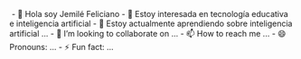 <img src="   ">
- 👋 Hola soy Jemilé Feliciano
- 👀 Estoy interesada en tecnología educativa e inteligencia artificial
- 🌱 Estoy actualmente aprendiendo sobre inteligencia artificial  ...
- 💞️ I’m looking to collaborate on ...
- 📫 How to reach me ...
- 😄 Pronouns: ...
- ⚡ Fun fact: ...

<!---
femej/femej is a ✨ special ✨ repository because its `README.md` (this file) appears on your GitHub profile.
You can click the Preview link to take a look at your changes.
--->
